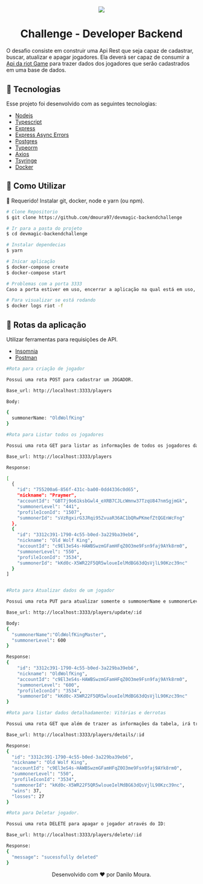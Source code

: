 <h1 align="center">
  <img src="https://ik.imagekit.io/ld5kf0ysb/devmagic_Hl4-DJo4q.png">
</h1>

<h1 align="center">Challenge - Developer Backend</h1>

O desafio consiste em construir uma Api Rest que seja capaz de cadastrar, buscar, atualizar e apagar jogadores. Ela deverá ser capaz de consumir a [ Api da riot Game](https://developer.riotgames.com/)  para trazer dados dos jogadores que serão cadastrados em uma base de dados.

<h2>🚀 Tecnologias</h2>
Esse projeto foi desenvolvido com as seguintes tecnologias:

- [Nodejs](https://nodejs.org/en/)
- [Typescript](https://www.typescriptlang.org/)
- [Express](https://expressjs.com/pt-br/)
- [Express Async Errors](https://www.npmjs.com/package/express-async-errors)
- [Postgres](https://www.postgresql.org/)
- [Typeorm](https://typeorm.io/#/)
- [Axios](https://github.com/axios/axios)
- [Tsyringe](https://www.npmjs.com/package/tsyringe)
- [Docker](https://www.docker.com/)

<h2 id="utilizar"> 👷 Como Utilizar </h2>

🚧 Requerido! Instalar git, docker, node e yarn (ou npm).

```bash
# Clone Repositorio
$ git clone https://github.com/dmoura97/devmagic-backendchallenge

# Ir para a pasta do projeto
$ cd devmagic-backendchallenge

# Instalar dependecias
$ yarn

# Inicar aplicação
$ docker-compose create
$ docker-compose start

# Problemas com a porta 3333
Caso a porta estiver em uso, encerrar a aplicação na qual está em uso, ou se preferir trocar a porta no arquivo docker-compose.yml

# Para visualizar se está rodando
$ docker logs riot -f   
```
<h2 id="rotas">📍 Rotas da aplicação</h2>

Utilizar ferramentas para requisições de API.</br>
- [Insomnia](https://insomnia.rest/download)
- [Postman](https://www.postman.com/)

```bash
#Rota para criação de jogador

Possui uma rota POST para cadastrar um JOGADOR.  

Base_url: http://localhost:3333/players

Body:

{
  summonerName: "OldWolfKing"
}

#Rota para Listar todos os jogadores

Possui uma rota GET para listar as informações de todos os jogadores da tabela 

Base_url: http://localhost:3333/players

Response: 

[
  {
    "id": "755200a6-856f-431c-ba00-0dd4336c0d65",
    "nickname": "Praymer",
    "accountId": "GBT7j9o61ksbGwl4_eXRB7CJLcWmnw37TzqU847nmSgjmGk",
    "summonerLevel": "441",
    "profileIconId": "1507",
    "summonerId": "sVzRgxirG3JRqi95ZvuaR36AC1bQRwPKmefZtQGEnWcFng"
  },
  {
    "id": "3312c391-1790-4c55-b0ed-3a229ba39eb6",
    "nickname": "Old Wolf King",
    "accountId": "c9El3eS4s-HAWBSwzmGFamHFqZ0O3me9Fsn9faj9AYk8rm0",
    "summonerLevel": "550",
    "profileIconId": "3534",
    "summonerId": "kKd0c-X5WR22F5QR5wloueIelMdBG63dQsVjlL90Kzc39nc"
  }
]


#Rota para Atualizar dados de um jogador

Possui uma rota PUT para atualizar somente o summonerName e summonerLevel através do jogador através do ID:

Base_url: http://localhost:3333/players/update/:id

Body: 
{
  "summonerName":"OldWolfKingMaster",
  "summonerLevel": 600
}

Response: 
{
    "id": "3312c391-1790-4c55-b0ed-3a229ba39eb6",
    "nickname": "OldWolfKing",
    "accountId": "c9El3eS4s-HAWBSwzmGFamHFqZ0O3me9Fsn9faj9AYk8rm0",
    "summonerLevel": "600",
    "profileIconId": "3534",
    "summonerId": "kKd0c-X5WR22F5QR5wloueIelMdBG63dQsVjlL90Kzc39nc"
}

#Rota para listar dados detalhadamente: Vitórias e derrotas

Possui uma rota GET que além de trazer as informações da tabela, irá trazer as quantidades de vitórias e derrotas de cada jogador

Base_url: http://localhost:3333/players/details/:id

Response: 
{
  "id": "3312c391-1790-4c55-b0ed-3a229ba39eb6",
  "nickname": "Old Wolf King",
  "accountId": "c9El3eS4s-HAWBSwzmGFamHFqZ0O3me9Fsn9faj9AYk8rm0",
  "summonerLevel": "550",
  "profileIconId": "3534",
  "summonerId": "kKd0c-X5WR22F5QR5wloueIelMdBG63dQsVjlL90Kzc39nc",
  "wins": 37,
  "losses": 27
}

#Rota para Deletar jogador.

Possui uma rota DELETE para apagar o jogador através do ID:

Base_url: http://localhost:3333/players/delete/:id

Response: 
{
  "message": "sucessfully deleted"
}
```
<p align="center">Desenvolvido com ❤️ por Danilo Moura.</p>


